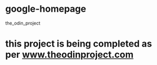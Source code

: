 # google-homepage
the_odin_project

# this project is being completed as per www.theodinproject.com
